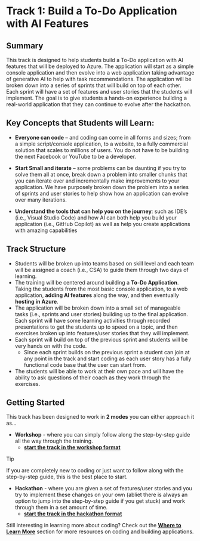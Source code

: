 # Track 1: Build a To-Do Application with AI Features

## Summary
This track is designed to help students build a To-Do application with AI features that will be deployed to Azure.  The application will start as a simple console application and then evolve into a web application taking advantage of generative AI to help with task recommendations.  The application will be broken down into a series of sprints that will build on top of each other.  Each sprint will have a set of features and user stories that the students will implement.  The goal is to give students a hands-on experience building a real-world application that they can continue to evolve after the hackathon.

## Key Concepts that Students will Learn:
- **Everyone can code** – and coding can come in all forms and sizes; from a simple script/console application, to a website, to a fully commercial solution that scales to millions of users.  You do not have to be building the next Facebook or YouTube to be a developer.

- **Start Small and iterate** – some problems can be daunting if you try to solve them all at once, break down a problem into smaller chunks that you can iterate over and incrementally make improvements to your application.  We have purposely broken down the problem into a series of sprints and user stories to help show how an application can evolve over many iterations. 

- **Understand the tools that can help you on the journey**:  such as IDE’s (i.e., Visual Studio Code) and how AI can both help you build your application (i.e., GitHub Copilot) as well as help you create applications with amazing capabilities

## Track Structure
- Students will be broken up into teams based on skill level and each team will be assigned a coach (i.e., CSA) to guide them through two days of learning.
- The training will be centered around building a **To-Do Application**.  Taking the students from the most basic console application, to a web application, **adding AI features** along the way, and then eventually **hosting in Azure**.
- The application will be broken down into a small set of manageable tasks (i.e., sprints and user stories) building up to the final application.  Each sprint will have some learning activities through recorded presentations to get the students up to speed on a topic, and then exercises broken up into features/user stories that they will implement.
- Each sprint will build on top of the previous sprint and students will be very hands on with the code.
    - Since each sprint builds on the previous sprint a student can join at any point in the track and start coding as each user story has a fully functional code base that the user can start from. 
- The students will be able to work at their own pace and will have the ability to ask questions of their coach as they work through the exercises.


## Getting Started
This track has been designed to work in **2 modes** you can either approach it as...
- **Workshop** - where you can simply follow along the step-by-step guide all the way through the training.
    - [**start the track in the workshop format**](/Track_1_ToDo_App/Workshop-Format.md)

> [!TIP]
> If you are completely new to coding or just want to follow along with the step-by-step guide, this is the best place to start.

- **Hackathon** - where you are given a set of features/user stories and you try to implement these changes on your own (abliet there is always an option to jump into the step-by-step guide if you get stuck) and work through them in a set amount of time. 
    - [**start the track in the hackathon format**](/Track_1_ToDo_App/Hackathon-Format.md)


Still interesting in learning more about coding?  Check out the [**Where to Learn More**](/Track_1_ToDo_App/Where%20to%20Learn%20More.md) section for more resources on coding and building applications.